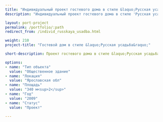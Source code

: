 ```yaml
---
title: "Индивидуальный проект гостевого дома в стиле &laquo;Русская усадьба&raquo;"
description: "Индивидуальный проект гостевого дома в стиле 'Русская усадьба&raquo; от архитектурного бюро А510. Индивидуальное проектирование на заказ."

layout: port-project
permalink: /portfolio/:path
redirect_from: /individ_russkaya_usadba.html

weight: 210
project-title: "Гостевой дом в стиле &laquo;Русская усадьба&raquo;"

short-description: Проект гостевого дома в стиле &laquo;Русская усадьба&raquo;. На 1м этаже распологается обеденный зал и комнаты отдыха для гостей охотохозяйства. На 2м этаже распологаются гостевые спальни.

options:
- name: "Тип объекта"
  value: "Общественное здание"
- name: "Локация"
  value: "Ярославская обл"
- name: "Площадь"
  value: "340 м<sup>2</sup>"
- name: "Год"
  value: "2009"
- name: "Статус"
  value: "Проект"

---
```

